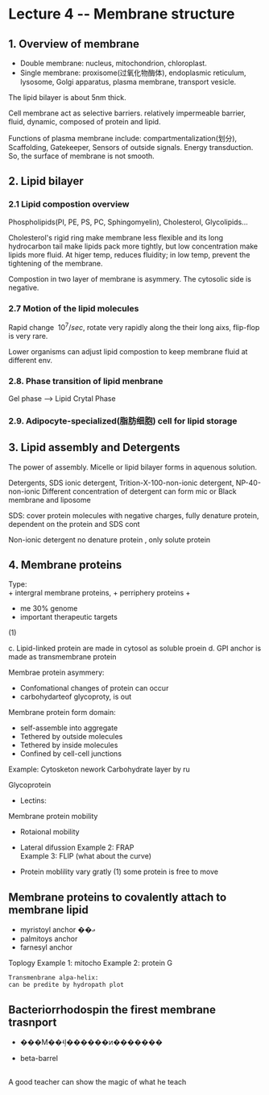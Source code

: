 # Lecture 4 -- Membrane structure



## 1. Overview of membrane
+ Double membrane:
	nucleus, mitochondrion, chloroplast.
+ Single membrane: proxisome(过氧化物酶体), endoplasmic reticulum, lysosome, Golgi apparatus, plasma membrane, transport vesicle.

The  lipid bilayer is about 5nm thick.

Cell membrane act as selective barriers. relatively impermeable barrier, fluid,
dynamic, composed of protein and lipid.

Functions of plasma membrane include:
compartmentalization(划分), Scaffolding, Gatekeeper, Sensors of outside signals.
Energy transduction. So, the surface of membrane is not smooth.


## 2. Lipid bilayer

### 2.1 Lipid compostion overview
Phospholipids(PI, PE, PS, PC, Sphingomyelin), Cholesterol, Glycolipids...

Cholesterol's rigid ring make membrane less flexible and its long hydrocarbon tail
make lipids pack more tightly, but low concentration make lipids more fluid. At
higer temp, reduces fluidity; in low temp, prevent the tightening of the membrane.

Compostion in two layer of membrane is asymmery. The cytosolic side is negative.

### 2.7 Motion of the lipid molecules
Rapid change $~10^7/sec$, rotate very rapidly along the their long aixs, flip-flop
is very rare.

Lower organisms can adjust lipid compostion to keep membrane fluid at different env.

### 2.8. Phase transition of lipid menbrane
Gel phase --> Lipid Crytal Phase

### 2.9. Adipocyte-specialized(脂肪细胞) cell for lipid storage


## 3. Lipid assembly and Detergents
The power of assembly. Micelle or lipid bilayer forms in aquenous solution.

Detergents, SDS ionic detergent, Trition-X-100-non-ionic detergent, NP-40-non-ionic
Different concentration of detergent can form mic or
Black membrane and liposome

SDS: cover protein molecules with negative charges, fully denature protein,  dependent on the protein and SDS cont

Non-ionic detergent no denature protein , only solute protein


## 4. Membrane proteins
Type:  
	+ intergral membrane proteins,
	+ perriphery proteins
	+

+ me 30% genome
+ important therapeutic targets



(1)

c. Lipid-linked protein are made in cytosol as soluble proein
d. GPI anchor is made as transmembrane protein

Membrae protein asymmery:
+ Confomational changes of protein can occur
+ carbohydarteof glycoproty, is out

Membrane protein form domain:
+ self-assemble into aggregate
+ Tethered by outside molecules
+ Tethered by inside molecules
+ Confined by cell-cell junctions

Example: Cytosketon nework
Carbohydrate layer by ru

Glycoprotein
+ Lectins:

Membrane protein mobility
+ Rotaional mobility
+ Lateral difussion
	Example 2: FRAP 	
	Example 3: FLIP (what about the curve)

+ Protein moblility vary gratly
	(1) some  protein is free to move


## Membrane  proteins to covalently attach to membrane lipid
+ myristoyl anchor ��ޢ
+ palmitoys anchor
+ farnesyl anchor

Toplogy
	Example 1: mitocho
	Example 2: protein G

	Transmenbrane alpa-helix:
	can be predite by hydropath plot


## Bacteriorrhodospin  the firest membrane trasnport
+ ���Ϻ��ʵļ������ͷ�������


+ beta-barrel


##
A good teacher can show the magic of what he teach

